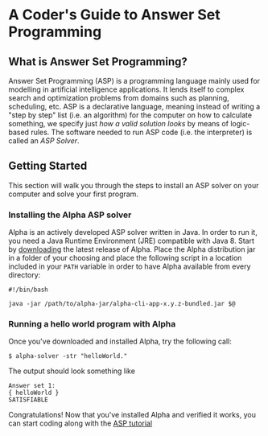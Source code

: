 # A Coder's Guide to Answer Set Programming

## What is Answer Set Programming?

Answer Set Programming (ASP) is a programming language mainly used for modelling in artificial intelligence applications. It lends itself to complex search and optimization problems from domains such as planning, scheduling, etc. ASP is a declarative language, meaning instead of writing a "step by step" list (i.e. an algorithm) for the computer on how to calculate something, we specify just _how a valid solution looks_ by means of logic-based rules. The software needed to run ASP code (i.e. the interpreter) is called an _ASP Solver_.

## Getting Started

This section will walk you through the steps to install an ASP solver on your computer and solve your first program.

### Installing the Alpha ASP solver

Alpha is an actively developed ASP solver written in Java. In order to run it, you need a Java Runtime Environment (JRE) compatible with Java 8. Start by [downloading](https://github.com/alpha-asp/Alpha/releases) the latest release of Alpha. Place the Alpha distribution jar in a folder of your choosing and place the following script in a location included in your `PATH` variable in order to have Alpha available from every directory:
```
#!/bin/bash

java -jar /path/to/alpha-jar/alpha-cli-app-x.y.z-bundled.jar $@
```

### Running a hello world program with Alpha 

Once you've downloaded and installed Alpha, try the following call:
```
$ alpha-solver -str "helloWorld."
```
The output should look something like
```
Answer set 1:
{ helloWorld }
SATISFIABLE
```
Congratulations! Now that you've installed Alpha and verified it works, you can start coding along with the [ASP tutorial](tutorial.html)
